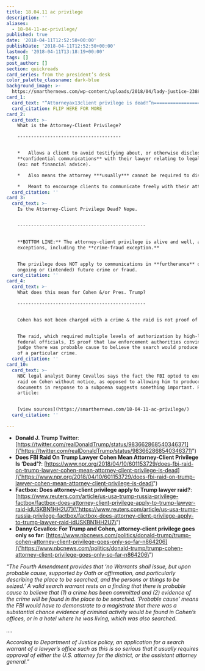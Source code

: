 ```yaml
---
title: 18.04.11 ac privilege
description: ''
aliases:
  - 18-04-11-ac-privilege/
published: true
date: '2018-04-11T12:52:50+00:00'
publishDate: '2018-04-11T12:52:50+00:00'
lastmod: '2018-04-11T13:18:19+00:00'
tags: []
post_author: []
section: quickreads
card_series: from the president’s desk
color_palette_classname: dark-blue
background_image: >-
  https://smarthernews.com/wp-content/uploads/2018/04/lady-justice-2388500_1920.jpg
card_1:
  card_text: "“Attorneyax13client privilege is dead!”n=====================================nnPresident Trump via Twitter, April 10, 2018nn**Does the federal raid on Michael Cohen (Trump’s personal lawyer) signify the end of one of our nation’s most sacred legal principles?**nnFLIP HERE FOR MORE"
  card_citation: FLIP HERE FOR MORE
card_2:
  card_text: >-
    What is the Attorney-Client Privilege?

    --------------------------------------


    *   Allows a client to avoid testifying about, or otherwise disclosing,
    **confidential communications** with their lawyer relating to legal advice
    (ex: not financial advice).

    *   Also means the attorney ***usually*** cannot be required to disclose.

    *   Meant to encourage clients to communicate freely with their attorneys.
  card_citation: ''
card_3:
  card_text: >-
    Is the Attorney-Client Privilege Dead? Nope.  


    -----------------------------------------------


    **BOTTOM LINE:** The attorney-client privilege is alive and well, as are its
    exceptions, including the **crime-fraud exception.**


    The privilege does NOT apply to communications in **furtherance** of an
    ongoing or (intended) future crime or fraud.
  card_citation: ''
card_4:
  card_text: >-
    What does this mean for Cohen &/or Pres. Trump?

    -----------------------------------------------


    Cohen has not been charged with a crime & the raid is not proof of one.


    The raid, which required multiple levels of authorization by high-level
    federal officials, IS proof that law enforcement authorities convinced a
    judge there was probable cause to believe the search would produce evidence
    of a particular crime.
  card_citation: ''
card_10:
  card_text: >-
    NBC legal analyst Danny Cevallos says the fact the FBI opted to execute the
    raid on Cohen without notice, as opposed to allowing him to produce
    documents in response to a subpoena suggests something important. Read his
    article:


    [view sources](https://smarthernews.com/18-04-11-ac-privilege/)
  card_citation: ''

---
```

*   **Donald J. Trump Twitter**: [https://twitter.com/realDonaldTrump/status/983662868540346371](\"https://twitter.com/realDonaldTrump/status/983662868540346371\")
*   **Does FBI Raid On Trump Lawyer Cohen Mean Attorney-Client Privilege Is ‘Dead’?**: [https://www.npr.org/2018/04/10/601153729/does-fbi-raid-on-trump-lawyer-cohen-mean-attorney-client-privilege-is-dead](\"https://www.npr.org/2018/04/10/601153729/does-fbi-raid-on-trump-lawyer-cohen-mean-attorney-client-privilege-is-dead\")
*   **Factbox: Does attorney-client privilege apply to Trump lawyer raid?**: [https://www.reuters.com/article/us-usa-trump-russia-privilege-factbox/factbox-does-attorney-client-privilege-apply-to-trump-lawyer-raid-idUSKBN1HH2U7](\"https://www.reuters.com/article/us-usa-trump-russia-privilege-factbox/factbox-does-attorney-client-privilege-apply-to-trump-lawyer-raid-idUSKBN1HH2U7\")
*   **Danny Cevallos: For Trump and Cohen, attorney-client privilege goes only so far**: [https://www.nbcnews.com/politics/donald-trump/trump-cohen-attorney-client-privilege-goes-only-so-far-n864206](\"https://www.nbcnews.com/politics/donald-trump/trump-cohen-attorney-client-privilege-goes-only-so-far-n864206\")

_“The Fourth Amendment provides that ‘no Warrants shall issue, but upon probable cause, supported by Oath or affirmation, and particularly describing the place to be searched, and the persons or things to be seized.’ A valid search warrant rests on a finding that there is probable cause to believe that (1) a crime has been committed and (2) evidence of the crime will be found in the place to be searched. ‘Probable cause’ means the FBI would have to demonstrate to a magistrate that there was a substantial chance evidence of criminal activity would be found in Cohen’s offices, or in a hotel where he was living, which was also searched._

_…._

_According to Department of Justice policy, an application for a search warrant of a lawyer’s office such as this is so serious that it usually requires approval of either the U.S. attorney for the district, or the assistant attorney general.”_